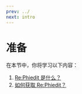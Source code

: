 ```yaml
---
prev: ../
next: intro
---
```

# 准备

在本节中，你将学习以下内容：

1. [Re:Phiedit 是什么？](./intro.md)
2. [如何获取 Re:Phiedit？](./preparetion.md)